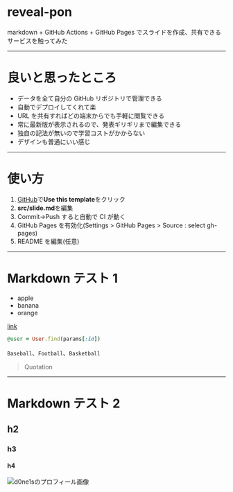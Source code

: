 # reveal-pon

markdown + GitHub Actions + GitHub Pages
でスライドを作成、共有できるサービスを触ってみた

---

# 良いと思ったところ

- データを全て自分の GitHub リポジトリで管理できる
- 自動でデプロイしてくれて楽
- URL を共有すればどの端末からでも手軽に閲覧できる
- 常に最新版が表示されるので、発表ギリギリまで編集できる
- 独自の記法が無いので学習コストがかからない
- デザインも普通にいい感じ

---

# 使い方

1. [GitHub](https://github.com/mikkame/reveal-pon)で**Use this template**をクリック
2. **src/slide.md**を編集
3. Commit→Push すると自動で CI が動く
4. GitHub Pages を有効化(Settings > GitHub Pages > Source : select gh-pages)
5. README を編集(任意)

---

# Markdown テスト 1

- apple
- banana
- orange

[link](https://google.com)

```rb
@user = User.find(params[:id])
```

`Baseball`、`Football`、`Basketball`

> Quotation

---

# Markdown テスト 2

## h2

### h3

#### h4

![d0ne1sのプロフィール画像](https://pbs.twimg.com/profile_images/1178198791070998530/dKRSgiza_400x400.jpg)
